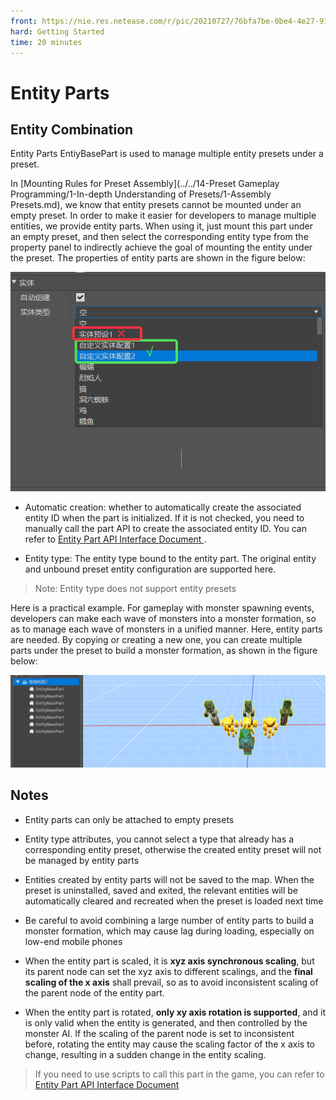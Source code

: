 ```yaml
--- 
front: https://nie.res.netease.com/r/pic/20210727/76bfa7be-0be4-4e27-91a3-b5268695f359.png 
hard: Getting Started 
time: 20 minutes 
--- 
```

# Entity Parts 
## Entity Combination 
Entity Parts EntiyBasePart is used to manage multiple entity presets under a preset. 

In [Mounting Rules for Preset Assembly](../../14-Preset Gameplay Programming/1-In-depth Understanding of Presets/1-Assembly Presets.md), we know that entity presets cannot be mounted under an empty preset. In order to make it easier for developers to manage multiple entities, we provide entity parts. When using it, just mount this part under an empty preset, and then select the corresponding entity type from the property panel to indirectly achieve the goal of mounting the entity under the preset. The properties of entity parts are shown in the figure below: 

![custommonster](./images/custommonster.png) 

- Automatic creation: whether to automatically create the associated entity ID when the part is initialized. If it is not checked, you need to manually call the part API to create the associated entity ID. You can refer to <a href="../../../../mcdocs/3-PresetAPI/Preset Object/Part/Entity Part EntityBasePart.html" rel="noopenner"> Entity Part API Interface Document </a>. 

- Entity type: The entity type bound to the entity part. The original entity and unbound preset entity configuration are supported here. 
>Note: Entity type does not support entity presets 

Here is a practical example. For gameplay with monster spawning events, developers can make each wave of monsters into a monster formation, so as to manage each wave of monsters in a unified manner. Here, entity parts are needed. 
By copying or creating a new one, you can create multiple parts under the preset to build a monster formation, as shown in the figure below: 

![monsterFormation](./images/monsterFormation.png) 

## Notes 

- Entity parts can only be attached to empty presets 

- Entity type attributes, you cannot select a type that already has a corresponding entity preset, otherwise the created entity preset will not be managed by entity parts 

- Entities created by entity parts will not be saved to the map. When the preset is uninstalled, saved and exited, the relevant entities will be automatically cleared and recreated when the preset is loaded next time 

- Be careful to avoid combining a large number of entity parts to build a monster formation, which may cause lag during loading, especially on low-end mobile phones 
- When the entity part is scaled, it is **xyz axis synchronous scaling**, but its parent node can set the xyz axis to different scalings, and the **final scaling of the x axis** shall prevail, so as to avoid inconsistent scaling of the parent node of the entity part. 
- When the entity part is rotated, **only xy axis rotation is supported**, and it is only valid when the entity is generated, and then controlled by the monster AI. If the scaling of the parent node is set to inconsistent before, rotating the entity may cause the scaling factor of the x axis to change, resulting in a sudden change in the entity scaling. 

>If you need to use scripts to call this part in the game, you can refer to <a href="../../../../mcdocs/3-PresetAPI/Preset Object/Parts/Entity Parts EntityBasePart.html" rel="noopenner"> Entity Part API Interface Document </a>